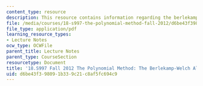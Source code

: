 ```yaml
---
content_type: resource
description: This resource contains information regarding the berlekamp-welch algorithm.
file: /media/courses/18-s997-the-polynomial-method-fall-2012/d6be43f398091b339c21c8af5fc694c9_MIT18_S997F12_lec2.pdf
file_type: application/pdf
learning_resource_types:
- Lecture Notes
ocw_type: OCWFile
parent_title: Lecture Notes
parent_type: CourseSection
resourcetype: Document
title: '18.S997 Fall 2012 The Polynomial Method: The Berlekamp-Welch Algorithm'
uid: d6be43f3-9809-1b33-9c21-c8af5fc694c9
---
```

